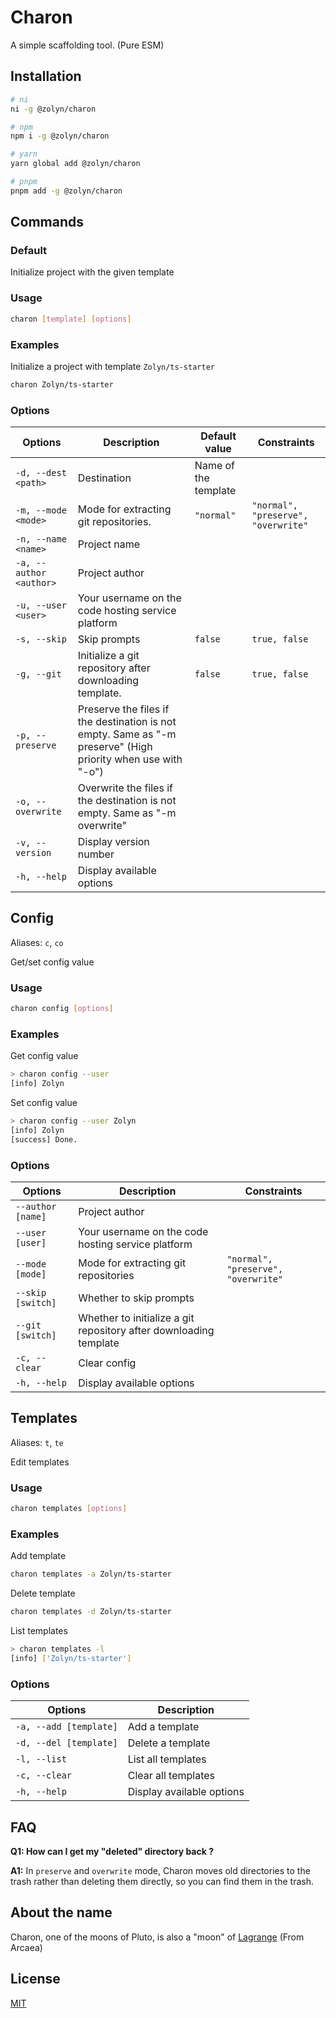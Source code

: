 # Charon

A simple scaffolding tool. (Pure ESM)

## Installation

```bash
# ni
ni -g @zolyn/charon

# npm
npm i -g @zolyn/charon

# yarn
yarn global add @zolyn/charon

# pnpm
pnpm add -g @zolyn/charon
```

## Commands

### Default

Initialize project with the given template

### Usage

```bash
charon [template] [options]
```

### Examples

Initialize a project with template `Zolyn/ts-starter`

```bash
charon Zolyn/ts-starter
```

### Options

| Options                 | Description                                                                                                  | Default value        | Constraints                         |
| ----------------------- | ------------------------------------------------------------------------------------------------------------ | -------------------- | ----------------------------------- |
| `-d, --dest <path>`     | Destination                                                                                                  | Name of the template |                                     |
| `-m, --mode <mode>`     | Mode for extracting git repositories.                                                                        | `"normal"`           | `"normal", "preserve", "overwrite"` |
| `-n, --name <name>`     | Project name                                                                                                 |                      |                                     |
| `-a, --author <author>` | Project author                                                                                               |                      |                                     |
| `-u, --user <user>`     | Your username on the code hosting service platform                                                           |                      |                                     |
| `-s, --skip`            | Skip prompts                                                                                                 | `false`              | `true, false`                       |
| `-g, --git`             | Initialize a git repository after downloading template.                                                      | `false`              | `true, false`                       |
| `-p, --preserve`        | Preserve the files if the destination is not empty. Same as "-m preserve" (High priority when use with "-o") |                      |                                     |
| `-o, --overwrite`       | Overwrite the files if the destination is not empty. Same as "-m overwrite"                                  |                      |                                     |
| `-v, --version`         | Display version number                                                                                       |                      |                                     |
| `-h, --help`            | Display available options                                                                                    |                      |                                     |

## Config

Aliases: `c`, `co`

Get/set config value

### Usage

```bash
charon config [options]
```

### Examples

Get config value

```bash
> charon config --user
[info] Zolyn
```

Set config value

```bash
> charon config --user Zolyn
[info] Zolyn
[success] Done.
```

### Options

| Options           | Description                                                       | Constraints                         |
| ----------------- | ----------------------------------------------------------------- | ----------------------------------- |
| `--author [name]` | Project author                                                    |                                     |
| `--user [user]`   | Your username on the code hosting service platform                |                                     |
| `--mode [mode]`   | Mode for extracting git repositories                              | `"normal", "preserve", "overwrite"` |
| `--skip [switch]` | Whether to skip prompts                                           |                                     |
| `--git [switch]`  | Whether to initialize a git repository after downloading template |                                     |
| `-c, --clear`     | Clear config                                                      |                                     |
| `-h, --help`      | Display available options                                         |                                     |

## Templates

Aliases: `t`, `te`

Edit templates

### Usage

```bash
charon templates [options]
```

### Examples

Add template

```bash
charon templates -a Zolyn/ts-starter
```

Delete template

```bash
charon templates -d Zolyn/ts-starter
```

List templates

```bash
> charon templates -l
[info] ['Zolyn/ts-starter']
```

### Options

| Options                | Description               |
| ---------------------- | ------------------------- |
| `-a, --add [template]` | Add a template            |
| `-d, --del [template]` | Delete a template         |
| `-l, --list`           | List all templates        |
| `-c, --clear`          | Clear all templates       |
| `-h, --help`           | Display available options |

## FAQ

**Q1: How can I get my "deleted" directory back ?**

**A1:**
In `preserve` and `overwrite` mode, Charon moves old directories to the trash rather than deleting them directly, so you can find them in the trash.

## About the name

Charon, one of the moons of Pluto, is also a "moon" of [Lagrange](https://wiki.arcaea.cn/%E6%8B%89%E6%A0%BC%E5%85%B0) (From Arcaea)

## License

[MIT](LICENSE)
